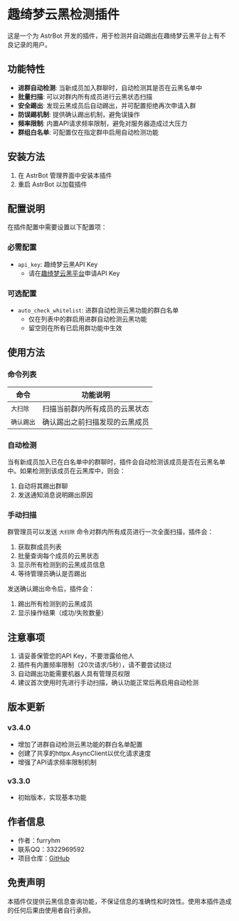 # 趣绮梦云黑检测插件

这是一个为 AstrBot 开发的插件，用于检测并自动踢出在趣绮梦云黑平台上有不良记录的用户。

## 功能特性

- **进群自动检测**: 当新成员加入群聊时，自动检测其是否在云黑名单中
- **批量扫描**: 可以对群内所有成员进行云黑状态扫描
- **安全踢出**: 发现云黑成员后自动踢出，并可配置拒绝再次申请入群
- **防误踢机制**: 提供确认踢出机制，避免误操作
- **频率限制**: 内置API请求频率限制，避免对服务器造成过大压力
- **群组白名单**: 可配置仅在指定群中启用自动检测功能

## 安装方法

1. 在 AstrBot 管理界面中安装本插件
2. 重启 AstrBot 以加载插件

## 配置说明

在插件配置中需要设置以下配置项：

### 必需配置

- `api_key`: 趣绮梦云黑API Key
  - 请在[趣绮梦云黑平台](https://fz.qimeng.fun)申请API Key

### 可选配置

- `auto_check_whitelist`: 进群自动检测云黑功能的群白名单
  - 仅在列表中的群启用进群自动检测云黑功能
  - 留空则在所有已启用群功能中生效

## 使用方法

### 命令列表

| 命令 | 功能说明 |
|------|----------|
| `大扫除` | 扫描当前群内所有成员的云黑状态 |
| `确认踢出` | 确认踢出之前扫描发现的云黑成员 |

### 自动检测

当有新成员加入已在白名单中的群聊时，插件会自动检测该成员是否在云黑名单中。如果检测到该成员在云黑库中，则会：
1. 自动将其踢出群聊
2. 发送通知消息说明踢出原因

### 手动扫描

群管理员可以发送 `大扫除` 命令对群内所有成员进行一次全面扫描，插件会：
1. 获取群成员列表
2. 批量查询每个成员的云黑状态
3. 显示所有检测到的云黑成员信息
4. 等待管理员确认是否踢出

发送确认踢出命令后，插件会：
1. 踢出所有检测到的云黑成员
2. 显示操作结果（成功/失败数量）

## 注意事项

1. 请妥善保管您的API Key，不要泄露给他人
2. 插件有内置频率限制（20次请求/5秒），请不要尝试绕过
3. 自动踢出功能需要机器人具有管理员权限
4. 建议首次使用时先进行手动扫描，确认功能正常后再启用自动检测

## 版本更新

### v3.4.0
- 增加了进群自动检测云黑功能的群白名单配置
- 创建了共享的httpx.AsyncClient以优化请求速度
- 增强了API请求频率限制机制

### v3.3.0
- 初始版本，实现基本功能

## 作者信息

- 作者：furryhm
- 联系QQ：3322969592
- 项目仓库：[GitHub](https://github.com/furryHM-mrz/asbot_plugin_furry-API-hy)

## 免责声明

本插件仅提供云黑信息查询功能，不保证信息的准确性和时效性。使用本插件造成的任何后果由使用者自行承担。